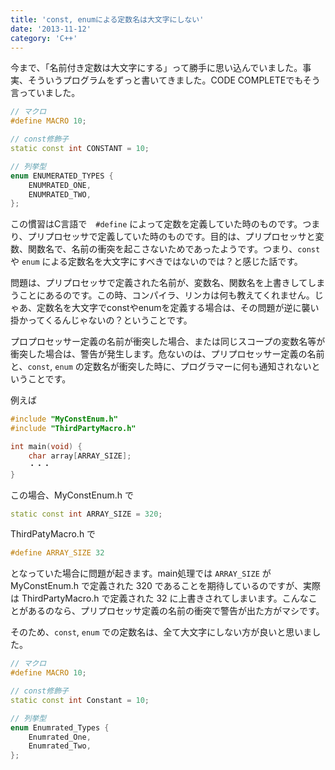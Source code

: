 ```yaml
---
title: 'const, enumによる定数名は大文字にしない'
date: '2013-11-12'
category: 'C++'
---
```


今まで、「名前付き定数は大文字にする」って勝手に思い込んでいました。事実、そういうプログラムをずっと書いてきました。CODE COMPLETEでもそう言っていました。

```cpp
// マクロ
#define MACRO 10;

// const修飾子
static const int CONSTANT = 10;

// 列挙型
enum ENUMERATED_TYPES {
    ENUMRATED_ONE,
    ENUMRATED_TWO,
};
```


この慣習はC言語で　`#define` によって定数を定義していた時のものです。つまり、プリプロセッサで定義していた時のものです。目的は、プリプロセッサと変数、関数名で、名前の衝突を起こさないためであったようです。つまり、`const` や `enum` による定数名を大文字にすべきではないのでは？と感じた話です。

問題は、プリプロセッサで定義された名前が、変数名、関数名を上書きしてしまうことにあるのです。この時、コンパイラ、リンカは何も教えてくれません。じゃあ、定数名を大文字でconstやenumを定義する場合は、その問題が逆に襲い掛かってくるんじゃないの？ということです。

プロプロセッサー定義の名前が衝突した場合、または同じスコープの変数名等が衝突した場合は、警告が発生します。危ないのは、プリプロセッサー定義の名前と、`const`, `enum` の定数名が衝突した時に、プログラマーに何も通知されないということです。

例えば

```cpp
#include "MyConstEnum.h"
#include "ThirdPartyMacro.h"

int main(void) {
    char array[ARRAY_SIZE];
    ・・・
}
```

この場合、MyConstEnum.h で

```cpp
static const int ARRAY_SIZE = 320;
```

ThirdPatyMacro.h で

```cpp
#define ARRAY_SIZE 32
```

となっていた場合に問題が起きます。main処理では `ARRAY_SIZE` が MyConstEnum.h で定義された 320 であることを期待しているのですが、実際は ThirdPartyMacro.h で定義された 32 に上書きされてしまいます。こんなことがあるのなら、プリプロセッサ定義の名前の衝突で警告が出た方がマシです。

そのため、`const`, `enum` での定数名は、全て大文字にしない方が良いと思いました。

```cpp
// マクロ
#define MACRO 10;

// const修飾子
static const int Constant = 10;

// 列挙型
enum Enumrated_Types {
    Enumrated_One,
    Enumrated_Two,
};
```
